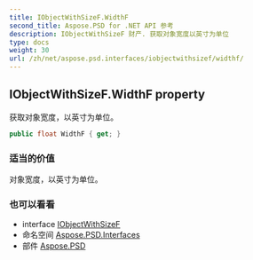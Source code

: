 ```yaml
---
title: IObjectWithSizeF.WidthF
second_title: Aspose.PSD for .NET API 参考
description: IObjectWithSizeF 财产. 获取对象宽度以英寸为单位
type: docs
weight: 30
url: /zh/net/aspose.psd.interfaces/iobjectwithsizef/widthf/
---
```

## IObjectWithSizeF.WidthF property

获取对象宽度，以英寸为单位。

```csharp
public float WidthF { get; }
```

### 适当的价值

对象宽度，以英寸为单位。

### 也可以看看

* interface [IObjectWithSizeF](../)
* 命名空间 [Aspose.PSD.Interfaces](../../iobjectwithsizef/)
* 部件 [Aspose.PSD](../../../)


